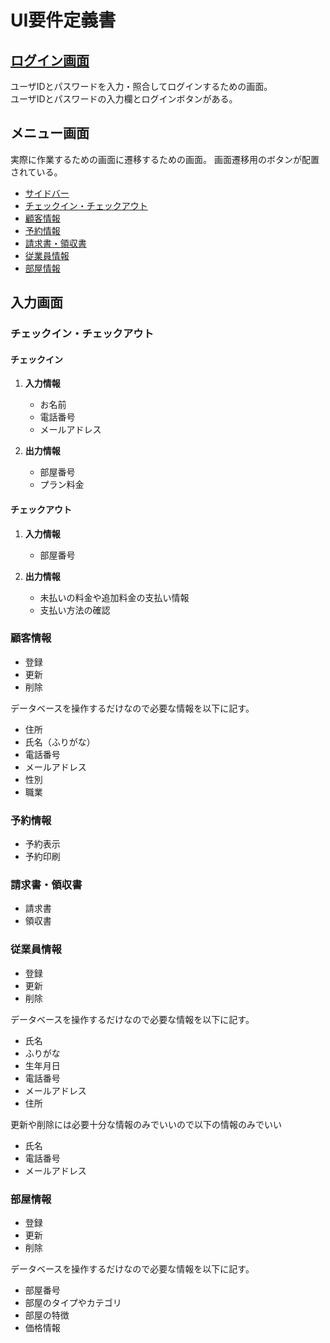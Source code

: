 # UI要件定義書
## [ログイン画面](Login.png)

ユーザIDとパスワードを入力・照合してログインするための画面。<br>
ユーザIDとパスワードの入力欄とログインボタンがある。

## メニュー画面

実際に作業するための画面に遷移するための画面。
画面遷移用のボタンが配置されている。

- [サイドバー](Side_Ber.png)
- [チェックイン・チェックアウト](Check_IN-OUT.png)
- [顧客情報](顧客情報.png)
- [予約情報](予約情報.png)
- [請求書・領収書](請求書・領収書.png)
- [従業員情報](従業員情報.png)
- [部屋情報](部屋情報.png)

## 入力画面
### チェックイン・チェックアウト
#### チェックイン
1. **入力情報**
   - お名前
   - 電話番号
   - メールアドレス

1. **出力情報**
   - 部屋番号
   - プラン料金

#### チェックアウト
1. **入力情報**
   - 部屋番号

1. **出力情報**
   - 未払いの料金や追加料金の支払い情報
   - 支払い方法の確認

### 顧客情報
- 登録
- 更新
- 削除

データベースを操作するだけなので必要な情報を以下に記す。
- 住所
- 氏名（ふりがな）
- 電話番号
- メールアドレス
- 性別
- 職業

### 予約情報
- 予約表示
- 予約印刷

### 請求書・領収書
- 請求書
- 領収書

### 従業員情報
- 登録
- 更新
- 削除

データベースを操作するだけなので必要な情報を以下に記す。
- 氏名
- ふりがな
- 生年月日
- 電話番号
- メールアドレス
- 住所

更新や削除には必要十分な情報のみでいいので以下の情報のみでいい
- 氏名
- 電話番号
- メールアドレス

### 部屋情報
- 登録
- 更新
- 削除

データベースを操作するだけなので必要な情報を以下に記す。
- 部屋番号
- 部屋のタイプやカテゴリ
- 部屋の特徴
- 価格情報